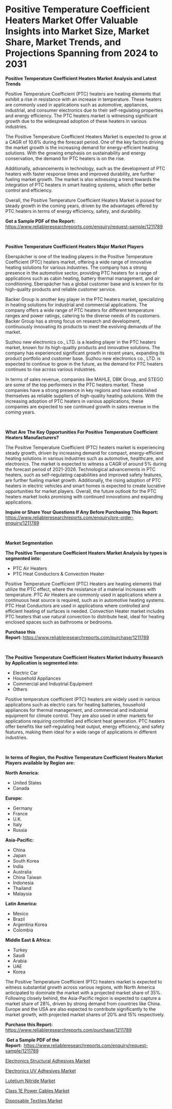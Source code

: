 <p><h1>Positive Temperature Coefficient Heaters Market Offer Valuable Insights into Market Size, Market Share, Market Trends, and Projections Spanning from 2024 to 2031</h1></p><p><strong>Positive Temperature Coefficient Heaters Market Analysis and Latest Trends</strong></p>
<p><p>Positive Temperature Coefficient (PTC) heaters are heating elements that exhibit a rise in resistance with an increase in temperature. These heaters are commonly used in applications such as automotive, appliances, industrial, and consumer electronics due to their self-regulating properties and energy efficiency. The PTC heaters market is witnessing significant growth due to the widespread adoption of these heaters in various industries.</p><p>The Positive Temperature Coefficient Heaters Market is expected to grow at a CAGR of 10.6% during the forecast period. One of the key factors driving the market growth is the increasing demand for energy-efficient heating solutions. With the growing emphasis on sustainability and energy conservation, the demand for PTC heaters is on the rise.</p><p>Additionally, advancements in technology, such as the development of PTC heaters with faster response times and improved durability, are further fueling market growth. The market is also witnessing a trend towards the integration of PTC heaters in smart heating systems, which offer better control and efficiency.</p><p>Overall, the Positive Temperature Coefficient Heaters Market is poised for steady growth in the coming years, driven by the advantages offered by PTC heaters in terms of energy efficiency, safety, and durability.</p></p>
<p><strong>Get a Sample PDF of the Report:&nbsp;</strong> <a href="https://www.reliableresearchreports.com/enquiry/request-sample/1211789">https://www.reliableresearchreports.com/enquiry/request-sample/1211789</a></p>
<p>&nbsp;</p>
<p><strong>Positive Temperature Coefficient Heaters Major Market Players</strong></p>
<p><p>Eberspächer is one of the leading players in the Positive Temperature Coefficient (PTC) heaters market, offering a wide range of innovative heating solutions for various industries. The company has a strong presence in the automotive sector, providing PTC heaters for a range of applications such as cabin heating, battery thermal management, and air conditioning. Eberspächer has a global customer base and is known for its high-quality products and reliable customer service.</p><p>Backer Group is another key player in the PTC heaters market, specializing in heating solutions for industrial and commercial applications. The company offers a wide range of PTC heaters for different temperature ranges and power ratings, catering to the diverse needs of its customers. Backer Group has a strong focus on research and development, continuously innovating its products to meet the evolving demands of the market.</p><p>Suzhou new electronics co., LTD. is a leading player in the PTC heaters market, known for its high-quality products and innovative solutions. The company has experienced significant growth in recent years, expanding its product portfolio and customer base. Suzhou new electronics co., LTD. is expected to continue to grow in the future, as the demand for PTC heaters continues to rise across various industries.</p><p>In terms of sales revenue, companies like MAHLE, DBK Group, and STEGO are some of the top performers in the PTC heaters market. These companies have a strong presence in key regions and have established themselves as reliable suppliers of high-quality heating solutions. With the increasing adoption of PTC heaters in various applications, these companies are expected to see continued growth in sales revenue in the coming years.</p></p>
<p>&nbsp;</p>
<p><strong>What Are The Key Opportunities For Positive Temperature Coefficient Heaters Manufacturers?</strong></p>
<p><p>The Positive Temperature Coefficient (PTC) heaters market is experiencing steady growth, driven by increasing demand for compact, energy-efficient heating solutions in various industries such as automotive, healthcare, and electronics. The market is expected to witness a CAGR of around 5% during the forecast period of 2021-2026. Technological advancements in PTC heaters, such as self-regulating capabilities and improved safety features, are further fueling market growth. Additionally, the rising adoption of PTC heaters in electric vehicles and smart homes is expected to create lucrative opportunities for market players. Overall, the future outlook for the PTC heaters market looks promising with continued innovations and expanding applications.</p></p>
<p><strong>Inquire or Share Your Questions If Any Before Purchasing This Report:</strong> <a href="https://www.reliableresearchreports.com/enquiry/pre-order-enquiry/1211789">https://www.reliableresearchreports.com/enquiry/pre-order-enquiry/1211789</a></p>
<p>&nbsp;</p>
<p><strong>Market Segmentation</strong></p>
<p><strong>The Positive Temperature Coefficient Heaters Market Analysis by types is segmented into:</strong></p>
<p><ul><li>PTC Air Heaters</li><li>PTC Heat Conductors & Convection Heater</li></ul></p>
<p><p>Positive Temperature Coefficient (PTC) Heaters are heating elements that utilize the PTC effect, where the resistance of a material increases with temperature. PTC Air Heaters are commonly used in applications where a continuous heat source is required, such as in automotive heating systems. PTC Heat Conductors are used in applications where controlled and efficient heating of surfaces is needed. Convection Heater market includes PTC heaters that use natural convection to distribute heat, ideal for heating enclosed spaces such as bathrooms or bedrooms.</p></p>
<p><strong>Purchase this Report:&nbsp;</strong><a href="https://www.reliableresearchreports.com/purchase/1211789">https://www.reliableresearchreports.com/purchase/1211789</a></p>
<p>&nbsp;</p>
<p><strong>The Positive Temperature Coefficient Heaters Market Industry Research by Application is segmented into:</strong></p>
<p><ul><li>Electric Car</li><li>Household Appliances</li><li>Commercial and Industrial Equipment</li><li>Others</li></ul></p>
<p><p>Positive temperature coefficient (PTC) heaters are widely used in various applications such as electric cars for heating batteries, household appliances for thermal management, and commercial and industrial equipment for climate control. They are also used in other markets for applications requiring controlled and efficient heat generation. PTC heaters offer benefits like self-regulating heat output, energy efficiency, and safety features, making them ideal for a wide range of applications in different industries.</p></p>
<p>&nbsp;</p>
<p><strong>In terms of Region, the Positive Temperature Coefficient Heaters Market Players available by Region are:</strong></p>
<p>
    <p> <strong> North America: </strong>
        <ul>
            <li>United States</li>
            <li>Canada</li>
        </ul>
        </p> 
    <p> <strong> Europe: </strong>
        <ul>
            <li>Germany</li>
            <li>France</li>
            <li>U.K.</li>
            <li>Italy</li>
            <li>Russia</li>
        </ul>
        </p> 
    <p> <strong> Asia-Pacific: </strong>
        <ul>
            <li>China</li>
            <li>Japan</li>
            <li>South Korea</li>
            <li>India</li>
            <li>Australia</li>
            <li>China Taiwan</li>
            <li>Indonesia</li>
            <li>Thailand</li>
            <li>Malaysia</li>
        </ul>
        </p> 
    <p> <strong> Latin America: </strong>
        <ul>
            <li>Mexico</li>
            <li>Brazil</li>
            <li>Argentina Korea</li>
            <li>Colombia</li>
        </ul>
        </p> 
    <p> <strong> Middle East & Africa: </strong>
        <ul>
            <li>Turkey</li>
            <li>Saudi</li>
            <li>Arabia</li>
            <li>UAE</li>
            <li>Korea</li>
        </ul>
    </p>
    </p>
<p><p>The Positive Temperature Coefficient (PTC) heaters market is expected to witness substantial growth across various regions, with North America anticipated to dominate the market with a projected market share of 35%. Following closely behind, the Asia-Pacific region is expected to capture a market share of 28%, driven by strong demand from countries like China. Europe and the USA are also expected to contribute significantly to the market growth, with projected market shares of 20% and 15% respectively.</p></p>
<p><strong>Purchase this Report: </strong><a href="https://www.reliableresearchreports.com/purchase/1211789">https://www.reliableresearchreports.com/purchase/1211789</a></p>
<p>&nbsp;<strong>Get a Sample PDF of the Report:&nbsp;&nbsp;</strong><a href="https://www.reliableresearchreports.com/enquiry/request-sample/1211789">https://www.reliableresearchreports.com/enquiry/request-sample/1211789</a></p>
<p><strong></strong></p>
<p><p><a href="https://medium.com/@geoanderson1978/analyzing-electronics-structural-adhesives-market-global-industry-perspective-and-forecast-2024-b6d82c7e5c02">Electronics Structural Adhesives Market</a></p><p><a href="https://medium.com/@geoanderson1978/electronics-uv-adhesives-market-report-reveals-the-latest-trends-and-growth-opportunities-of-this-0ea73ff0ec92">Electronics UV Adhesives Market</a></p><p><a href="https://medium.com/@nelsonhauck/lutetium-nitride-market-insight-market-trends-growth-forecasted-from-2024-to-2031-70ac618becef">Lutetium Nitride Market</a></p><p><a href="https://medium.com/@nayelibosco/class-1e-power-cables-nbsp-market-focuses-on-market-share-size-and-projected-forecast-till-2031-17cd1ebf6424">Class 1E Power Cables Market</a></p><p><a href="https://medium.com/@nayelibosco/disposable-textiles-market-size-and-market-trends-complete-industry-overview-2024-to-2031-f295ffdb65a2">Disposable Textiles Market</a></p></p>